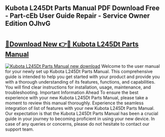 ## Kubota L245Dt Parts Manual PDF Download Free - Part-cEb User Guide Repair - Service Owner Edition OJhvG

# <h2><a href="http://bc13622.oget.top/?id=Kubota+L245Dt+Parts+Manual">🔗Download New 👉🔴 Kubota L245Dt Parts Manual</a></h2>

[![Kubota L245Dt Parts Manual new download](https://i.imgur.com/5g1atiW.png)](http://bc13622.oget.top/?id=Kubota+L245Dt+Parts+Manual)
Welcome to the user manual for your newly set up Kubota L245Dt Parts Manual. This comprehensive guide is intended to help you get started with your product and provide you with a thorough understanding of its features, functions, and capabilities. You will find clear instructions for installation, usage, maintenance, and troubleshooting. Important Information Ahead To ensure the best experience with your new Kubota L245Dt Parts Manual, please take a moment to review this manual thoroughly. Experience the seamless integration of list of features with your new Kubota L245Dt Parts Manual. Our expectation is that the Kubota L245Dt Parts Manual has been a crucial guide in your journey to becoming proficient in using your new device. In case of any queries or concerns, please do not hesitate to contact our support team.
